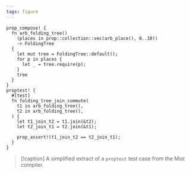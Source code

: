 ```yaml
---
tags: figure
---
```


```{.mist .ignoreErrors .numberLines}
prop_compose! {
  fn arb_folding_tree()
    (places in prop::collection::vec(arb_place(), 0..10))
    -> FoldingTree
  {
    let mut tree = FoldingTree::default();
    for p in places {
      let _ = tree.require(p);
    }
    tree
  }
}
proptest! {
  #[test]
  fn folding_tree_join_commute(
    t1 in arb_folding_tree(),
    t2 in arb_folding_tree(),
  ) {
    let t1_join_t2 = t1.join(&t2);
    let t2_join_t1 = t2.join(&t1);

    prop_assert!(t1_join_t2 == t2_join_t1);
  }
}
```

> [!caption]
> A simplified extract of a `proptest` test case from the Mist compiler.
